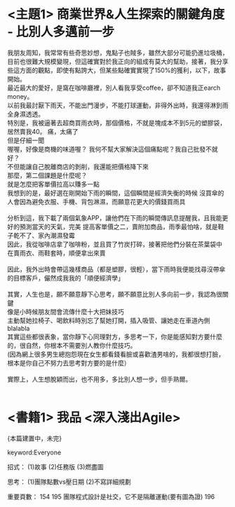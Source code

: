 # <主題1> 商業世界&人生探索的關鍵角度 - 比別人多邁前一步  
我朋友周知，我常常有些奇思妙想，鬼點子也賊多，雖然大部分可能扔進垃圾桶，目前也很難大規模變現，但這確實對於我正向的組成有莫大的幫助，接著，我分享些這方面的觀點，即使有點誇大，但某些點確實實現了150%的獲利，以下，故事開始。
<br>
最近最大的愛好，是窩在咖啡廳裡，別人看我享受coffee，卻不知道我正earch money。  
以前我最討厭下雨天，不能出門漫步，不能打球運動，非得外出時，我還得淋到雨全身濕透透。  
特別是，我被逼著去超商買雨衣時，那個價格，不就是塊成本不到5元的塑膠袋，居然賣我40。
痛，太痛了  
但是仔細一聞  
喔喔，好像是商機的味道喔？
我何不幫大家解決這個痛點呢？我自己批發不就好？  
不但能讓自己脫離商店的剝削，我還能把價格降下來  
那麼，第二個課題是什麼呢？  
就是怎麼把客單價拉高以賺多一點  
我想到的是，最好選在剛開始下雨的瞬間，這個瞬間是經濟失衡的時候
沒買傘的人會因為避免衣服、手機、背包淋濕，而願意花更大的價錢買雨具  
<br>
分析到這，我下載了兩個氣象APP，讓他們在下雨的瞬間傳訊息提醒我，且我能更好的預測當天的天氣，完美
提高客單價之二，賣附加商品，雨季最怕啥，就是鞋子乾不了、家內潮濕發霉  
因此，我從咖啡店拿了咖啡粉，並且買了竹炭打碎，接著把他們分裝在茶葉袋中  
在賣雨衣、雨鞋套時，順便拿出來賣  
<br>
因此，我外出時會帶這幾樣商品（都是塑膠，很輕），當下雨時我便能找尋沒帶傘的目標客戶，儼然成我我的「順便經濟學」  
<br>
其實，人生也是，願不願意靜下心思考，願不願意比別人多向前一步，我認為很關鍵  
像是小時候朋友間會流傳什麼十大把妹技巧  
主動幫她拉椅子、喝飲料時別忘了幫她打開，插入吸管、讓她走在車道內側 blalabla   
其實這些都很表象，當你靜下心同理對方，多思考一下，你是能感知對方要什麼的，很自然，你根本不需要別人教你什麼技巧。  
(因為網上很多男生總抱怨現在女生都看錢看臉或喜歡渣男啥的，我都很想打臉，根本是你自己不努力去思考對方要的是什麼）  
<br>
實際上，人生想脫穎而出，也不用多，多比別人想一步，但手熟爾。
<br>
<br>

# <書籍1> 我品 <深入淺出Agile>
{本篇建置中，未完}

keyword:Everyone

招式：
(1)故事
(2)任務版
(3)燃盡圖

思考：
(1)團隊點數vs壓日期
(2)不寫詳細規劃



重要頁數：
154
195 團隊程式設計是社交，它不是隔離運動(要有圖為證)
196
